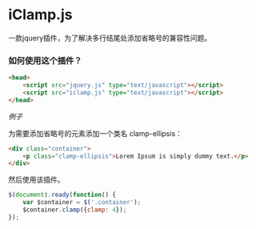 # iClamp.js

一款jquery插件，为了解决多行结尾处添加省略号的兼容性问题。

### 如何使用这个插件？

```html
<head>
    <script src="jquery.js" type="text/javascript"></script>
    <script src="iclamp.js" type="text/javascript"></script>
</head>
```

*例子*

为需要添加省略号的元素添加一个类名 clamp-ellipsis：

```html
<div class="container">
	<p class="clamp-ellipsis">Lorem Ipsum is simply dummy text.</p>
</div>
```
然后使用该插件。

```javascript
$(document).ready(function() {
    var $container = $('.container');
    $container.clamp({clamp: 4});
});
```

